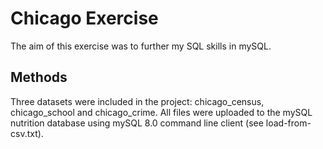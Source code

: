 # Chicago Exercise

The aim of this exercise was to further my SQL skills in mySQL. 

## Methods

Three datasets were included in the project: chicago_census, chicago_school and chicago_crime. All files were uploaded to the mySQL nutrition database using mySQL 8.0 command line client (see load-from-csv.txt). 
